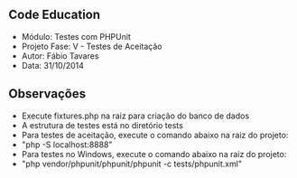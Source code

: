 Code Education
----
- Módulo: Testes com PHPUnit
- Projeto Fase: V - Testes de Aceitação
- Autor: Fábio Tavares
- Data: 31/10/2014

Observações
----
- Execute fixtures.php na raiz para criação do banco de dados
- A estrutura de testes está no diretório tests
- Para testes de aceitação, execute o comando abaixo na raiz do projeto:
- "php -S localhost:8888"
- Para testes no Windows, execute o comando abaixo na raiz do projeto:
- "php vendor/phpunit/phpunit/phpunit -c tests/phpunit.xml"
